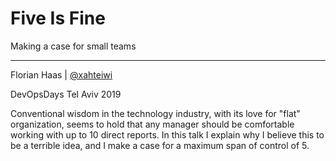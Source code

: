 # Five Is Fine
Making a case for small teams

* * *

Florian Haas | [@xahteiwi](https://twitter.com/xahteiwi)

DevOpsDays Tel Aviv 2019 

<!-- Note -->
Conventional wisdom in the technology industry, with its love for "flat" organization, seems to hold that any manager should be comfortable working with up to 10 direct reports. In this talk I explain why I believe this to be a terrible idea, and I make a case for a maximum span of control of 5.
